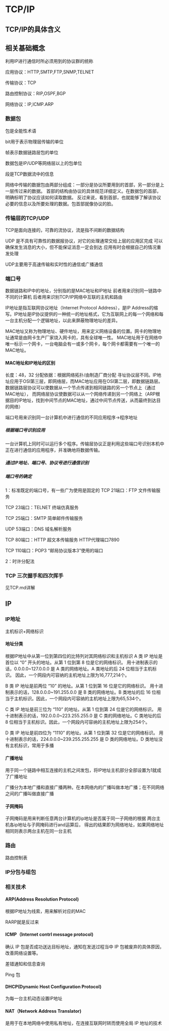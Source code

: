 # TCP/IP

## TCP/IP的具体含义

## 相关基础概念

利用IP进行通信时所必须用到的协议群的统称

应用协议：HTTP,SMTP,FTP,SNMP,TELNET

传输协议：TCP

路由控制协议：RIP,OSPF,BGP

网络协议：IP,ICMP.ARP

### 数据包
包是全能性术语
  
bit用于表示物理层传输的单位

帧表示数据链路层包的单位

数据包是IP/UDP等网络层以上的包单位

段是TCP数据流中的信息

网络中传输的数据包由两部分组成：一部分是协议所要用到的首部，另一部分是上一层传过来的数据。
首部的结构由协议的具体规范详细定义。在数据包的首部，明确标明了协议应该如何读取数据。
反过来说，看到首部，也就能够了解该协议必要的信息以及所要处理的数据。包首部就像协议的脸。


### 传输层的TCP/UDP

TCP是面向连接的，可靠的流协议，流是指不间断的数据结构

UDP 是不具有可靠性的数据报协议，对它的处理通常交给上层的应用区完成
可以确保发生消息的大小，但不能保证消息一定会到达
应用有时会根据自己的情况重发处理

UDP主要用于高速传输和实时性的通信或广播通信

### 端口号
数据链路和IP中的地址，分别指的是MAC地址和IP地址
前者用来识别同一链路中不同的计算机
后者用来识别TCP/IP网络中互联的主机和路由

IP地址是指互联网协议地址（Internet Protocol Address），是IP Address的缩写。IP地址是IP协议提供的一种统一的地址格式，它为互联网上的每一个网络和每一台主机分配一个逻辑地址，以此来屏蔽物理地址的差异。

MAC地址又称为物理地址、硬件地址，用来定义网络设备的位置。网卡的物理地址通常是由网卡生产厂家烧入网卡的，具有全球唯一性。
MAC地址用于在网络中唯一标示一个网卡，一台电脑会有一或多个网卡，每个网卡都需要有一个唯一的MAC地址。

#### MAC地址和IP地址的区别

长度：48，32
分配依据：根据网络拓扑/由制造厂商分配
寻址协议层不同。IP地址应用于OSI第三层，即网络层，而MAC地址应用在OSI第二层，即数据链路层。
数据链路层协议可以使数据从一个节点传递到相同链路的另一个节点上（通过MAC地址），
而网络层协议使数据可以从一个网络传递到另一个网络上（ARP根据目的IP地址，找到中间节点的MAC地址，通过中间节点传送，从而最终到达目的网络）

端口号用来识别同一台计算机中进行通信的不同应用程序->程序地址

##### 根据端口号识别应用
一台计算机上同时可以运行多个程序。传输层协议正是利用这些端口号识别本机中正在进行通信的应用程序，并准确地将数据传输。

##### 通过IP地址、端口号、协议号进行通信识别

##### 端口号的确定
1：标准既定的端口号，有一些广为使用是固定的
TCP 21端口：FTP 文件传输服务

TCP 23端口：TELNET 终端仿真服务

TCP 25端口：SMTP 简单邮件传输服务

UDP 53端口：DNS 域名解析服务

TCP 80端口：HTTP 超文本传输服务
HTTP代理端口7890

TCP 110端口：POP3 “邮局协议版本3”使用的端口

2：时许分配法

### TCP 三次握手和四次挥手
见TCP.md详解

## IP

### IP地址
主机标识+网络标识

#### 地址分类
根据IP地址中从第一位到第四位的比特列对其网络标识和主机标识
A 类 IP 地址是首位以 “0” 开头的地址。从第 1 位到第 8 位是它的网络标识。
用十进制表示的话，0.0.0.0~127.0.0.0 是 A 类的网络地址。A 类地址的后 24 位相当于主机标识。
因此，一个网段内可容纳的主机地址上限为16,777,214个。

B 类 IP 地址是前两位 “10” 的地址。从第 1 位到第 16 位是它的网络标识。
用十进制表示的话，128.0.0.0~191.255.0.0 是 B 类的网络地址。B 类地址的后 16 位相当于主机标识。因此，一个网段内可容纳的主机地址上限为65,534个。

C 类 IP 地址是前三位为 “110” 的地址。从第 1 位到第 24 位是它的网络标识。
用十进制表示的话，192.0.0.0~223.255.255.0 是 C 类的网络地址。C 类地址的后 8 位相当于主机标识。因此，一个网段内可容纳的主机地址上限为254个。

D 类 IP 地址是前四位为 “1110” 的地址。从第 1 位到第 32 位是它的网络标识。
用十进制表示的话，224.0.0.0~239.255.255.255 是 D 类的网络地址。D 类地址没有主机标识，常用于多播

#### 广播地址

用于同一个链路中相互连接的主机之间发包，将IP地址主机部分全部设置为1就成了广播地址

广播分为本地广播和直接广播两种。在本网络内的广播叫做本地广播；在不同网络之间的广播叫做直接广播

#### 子网掩码
子网掩码是用来判断任意两台计算机的ip地址是否属于同一子网络的根据 两台主机各ip地址与子网掩码进行and运算后，
得出的结果即为网络地址，如果网络地址相同则表示两台主机在同一台主机

### 路由
路由控制表

### IP分包与组包

### 相关技术

#### ARP(Address Resolution Protocol)

根据IP地址为线索，用来解析对应的MAC

RARP就是反过来

#### ICMP（Internet contrl message protocol)
确认 IP 包是否成功送达目标地址，通知在发送过程当中 IP 包被废弃的具体原因，改善网络设置等。

差错通知和信息查询

Ping 包

####  DHCP(Dynamic Host Configuration Protocol)
为每一台主机动态设置IP地址

#### NAT（Network Address Translator)

是用于在本地网络中使用私有地址，在连接互联网时转而使用全局 IP 地址的技术



